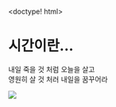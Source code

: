<doctype! html>
<html lang = "ko">
  <head>
    <meta charset = "UTF-8">
    <title> 김지원(20180607)의 HTML 문서 </title>
  </head>
  <body>
    <h1> 시간이란... </h1>
    <p>
      내일 죽을 것  처럼 오늘을 살고<br>
      영원히 살 것 처러 내일을 꿈꾸어라
      </P>
  <img src = "https://picsum.photos/200">
  </body>
  </html>
